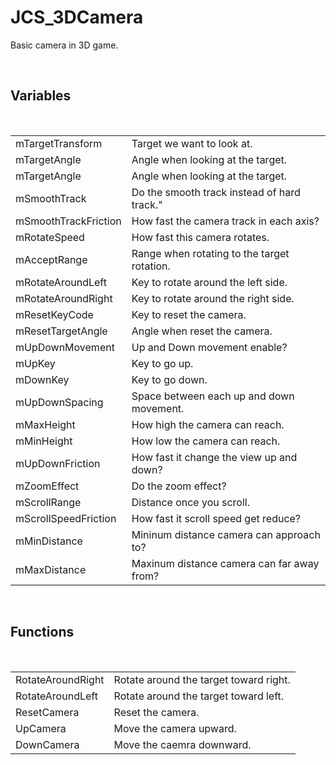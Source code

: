 <div id="content-header">
  <h1>JCS_3DCamera</h1>
</div>

<p>
  Basic camera in 3D game.
</p>


<br/>
<h2>Variables</h2>
<br/>

<table>
  <tr>
    <td>mTargetTransform</td>
    <td>Target we want to look at.</td>
  </tr>
  <tr>
    <td>mTargetAngle</td>
    <td>Angle when looking at the target.</td>
  </tr>
  <tr>
    <td>mTargetAngle</td>
    <td>Angle when looking at the target.</td>
  </tr>
  <tr>
    <td>mSmoothTrack</td>
    <td>Do the smooth track instead of hard track."</td>
  </tr>
  <tr>
    <td>mSmoothTrackFriction</td>
    <td>How fast the camera track in each axis?</td>
  </tr>
  <tr>
    <td>mRotateSpeed</td>
    <td>How fast this camera rotates.</td>
  </tr>
  <tr>
    <td>mAcceptRange</td>
    <td>Range when rotating to the target rotation.</td>
  </tr>
  <tr>
    <td>mRotateAroundLeft</td>
    <td>Key to rotate around the left side.</td>
  </tr>
  <tr>
    <td>mRotateAroundRight</td>
    <td>Key to rotate around the right side.</td>
  </tr>
  <tr>
    <td>mResetKeyCode</td>
    <td>Key to reset the camera.</td>
  </tr>
  <tr>
    <td>mResetTargetAngle</td>
    <td>Angle when reset the camera.</td>
  </tr>
  <tr>
    <td>mUpDownMovement</td>
    <td>Up and Down movement enable?</td>
  </tr>
  <tr>
    <td>mUpKey</td>
    <td>Key to go up.</td>
  </tr>
  <tr>
    <td>mDownKey</td>
    <td>Key to go down.</td>
  </tr>
  <tr>
    <td>mUpDownSpacing</td>
    <td>Space between each up and down movement.</td>
  </tr>
  <tr>
    <td>mMaxHeight</td>
    <td>How high the camera can reach.</td>
  </tr>
  <tr>
    <td>mMinHeight</td>
    <td>How low the camera can reach.</td>
  </tr>
  <tr>
    <td>mUpDownFriction</td>
    <td>How fast it change the view up and down?</td>
  </tr>
  <tr>
    <td>mZoomEffect</td>
    <td>Do the zoom effect?</td>
  </tr>
  <tr>
    <td>mScrollRange</td>
    <td>Distance once you scroll.</td>
  </tr>
  <tr>
    <td>mScrollSpeedFriction</td>
    <td>How fast it scroll speed get reduce?</td>
  </tr>
  <tr>
    <td>mMinDistance</td>
    <td>Mininum distance camera can approach to?</td>
  </tr>
  <tr>
    <td>mMaxDistance</td>
    <td>Maxinum distance camera can far away from?</td>
  </tr>
</table>


<br/>
<h2>Functions</h2>
<br/>

<table>
  <tr>
    <td>RotateAroundRight</td>
    <td>Rotate around the target toward right.</td>
  </tr>
  <tr>
    <td>RotateAroundLeft</td>
    <td>Rotate around the target toward left.</td>
  </tr>
  <tr>
    <td>ResetCamera</td>
    <td>Reset the camera.</td>
  </tr>
  <tr>
    <td>UpCamera</td>
    <td>Move the camera upward.</td>
  </tr>
  <tr>
    <td>DownCamera</td>
    <td>Move the caemra downward.</td>
  </tr>
</table>
